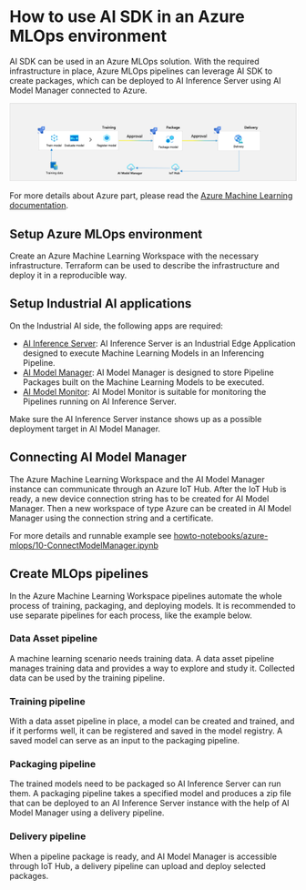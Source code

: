 <!--
SPDX-FileCopyrightText: Copyright (C) 2020 - 2025 Siemens AG

SPDX-License-Identifier: MIT
-->

# How to use AI SDK in an Azure MLOps environment
AI SDK can be used in an Azure MLOps solution. With the required infrastructure in place, Azure MLOps pipelines can leverage AI SDK to create packages, which can be deployed to AI Inference Server using AI Model Manager connected to Azure.

![overview](images/azure-mlops.png)

For more details about Azure part, please read the [Azure Machine Learning documentation](https://learn.microsoft.com/en-us/azure/machine-learning).

## Setup Azure MLOps environment
Create an Azure Machine Learning Workspace with the necessary infrastructure.
Terraform can be used to describe the infrastructure and deploy it in a reproducible way.

## Setup Industrial AI applications
On the Industrial AI side, the following apps are required:
- [AI Inference Server](https://support.industry.siemens.com/cs/document/109814799/ai-inference-server): AI Inference Server is an Industrial Edge Application designed to execute Machine Learning Models in an Inferencing Pipeline.
- [AI Model Manager](https://support.industry.siemens.com/cs/document/109963118/ai-model-manager): AI Model Manager is designed to store Pipeline Packages built on the Machine Learning Models to be executed.
- [AI Model Monitor](https://support.industry.siemens.com/cs/document/109963117/industrial-ai-ai-model-monitor): AI Model Monitor is suitable for monitoring the Pipelines running on AI Inference Server.

Make sure the AI Inference Server instance shows up as a possible deployment target in AI Model Manager.

## Connecting AI Model Manager
The Azure Machine Learning Workspace and the AI Model Manager instance can communicate through an Azure IoT Hub.
After the IoT Hub is ready, a new device connection string has to be created for AI Model Manager.
Then a new workspace of type Azure can be created in AI Model Manager using the connection string and a certificate.

For more details and runnable example see [howto-notebooks/azure-mlops/10-ConnectModelManager.ipynb](../howto-notebooks/azure-mlops/10-ConnectModelManager.ipynb)

## Create MLOps pipelines
In the Azure Machine Learning Workspace pipelines automate the whole process of training, packaging, and deploying models.
It is recommended to use separate pipelines for each process, like the example below.

### Data Asset pipeline
A machine learning scenario needs training data. A data asset pipeline manages training data and provides a way to explore and study it.
Collected data can be used by the training pipeline.

### Training pipeline
With a data asset pipeline in place, a model can be created and trained, and if it performs well, it can be registered and saved in the model registry.
A saved model can serve as an input to the packaging pipeline.

### Packaging pipeline
The trained models need to be packaged so AI Inference Server can run them. A packaging pipeline takes a specified model and produces a zip file that can be deployed to an AI Inference Server instance with the help of AI Model Manager using a delivery pipeline.

### Delivery pipeline
When a pipeline package is ready, and AI Model Manager is accessible through IoT Hub, a delivery pipeline can upload and deploy selected packages.
